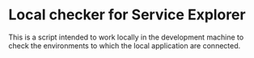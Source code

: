 # Local checker for Service Explorer

This is a script intended to work locally in the development machine to check the environments to which the local application are connected.
